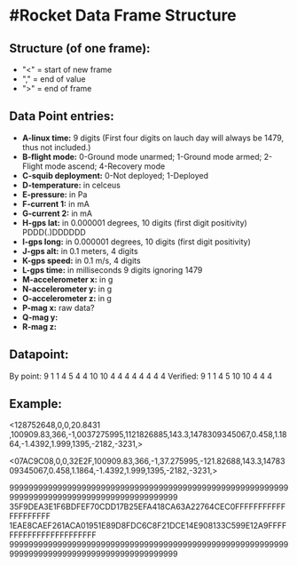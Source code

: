 #Rocket Data Frame Structure
===========================

Structure (of one frame):
-------------------------
- "<" = start of new frame
- "," = end of value
- ">" = end of frame


Data Point entries:
-------------------
- **A-linux time:**			 9 digits (First four digits on lauch day will always be 1479, thus not included.)
- **B-flight mode:**	0-Ground mode unarmed; 1-Ground mode armed; 2-Flight mode ascend; 4-Recovery mode
- **C-squib deployment:**	0-Not deployed; 1-Deployed
- **D-temperature:** in celceus			
- **E-pressure:** in Pa
- **F-current 1:** in mA
- **G-current 2:** in mA
- **H-gps lat:** in 0.000001 degrees, 10 digits (first digit positivity) PDDD(.)DDDDDD
- **I-gps long:** in 0.000001 degrees, 10 digits (first digit positivity)
- **J-gps alt:** in 0.1 meters, 4 digits
- **K-gps speed:** in 0.1 m/s, 4 digits
- **L-gps time:** in milliseconds 9 digits ignoring 1479
- **M-accelerometer x:** in g
- **N-accelerometer y:** in g
- **O-accelerometer z:** in g
- **P-mag x:** raw data?
- **Q-mag y:** 
- **R-mag z:** 

Datapoint:
----------
By point:	9	1	1	4	5	4	4	10	10	4	4	4	4	4	4	4	4
Verified:	9	1	1	4	5			10	10			4	4	4				

Example:
--------
<128752648,0,0,20.8431	,100909.83,366,-1,0037275995,1121826885,143.3,1478309345067,0.458,1.1864,-1.4392,1.999,1395,-2182,-3231,>

<07AC9C08,0,0,32E2F,100909.83,366,-1,37.275995,-121.82688,143.3,1478309345067,0.458,1.1864,-1.4392,1.999,1395,-2182,-3231,>

999999999999999999999999999999999999999999999999999999999999999999999999999999999999999999999
35F9DEA3E1F6BDFEF70CDD17B25EFA418CA63A22764CEC0FFFFFFFFFFFFFFFFFFFF
1EAE8CAEF261ACA01951E89D8FDC6C8F21DCE14E908133C599E12A9FFFFFFFFFFFFFFFFFFFFFFF
999999999999999999999999999999999999999999999999999999999999999999999999999999999999999999999